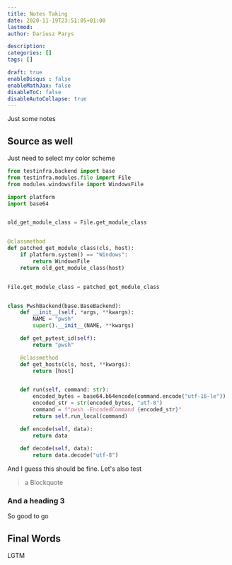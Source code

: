 ```yaml
---
title: Notes Taking
date: 2020-11-19T23:51:05+01:00
lastmod: 
author: Dariusz Parys

description: 
categories: []
tags: []

draft: true
enableDisqus : false
enableMathJax: false
disableToC: false
disableAutoCollapse: true
---
```


Just some notes

## Source as well

Just need to select my color scheme

<!--more-->

```python
from testinfra.backend import base
from testinfra.modules.file import File
from modules.windowsfile import WindowsFile

import platform
import base64


old_get_module_class = File.get_module_class


@classmethod
def patched_get_module_class(cls, host):
    if platform.system() == "Windows":
        return WindowsFile
    return old_get_module_class(host)


File.get_module_class = patched_get_module_class


class PwshBackend(base.BaseBackend):
    def __init__(self, *args, **kwargs):
        NAME = "pwsh"
        super().__init__(NAME, **kwargs)

    def get_pytest_id(self):
        return "pwsh"

    @classmethod
    def get_hosts(cls, host, **kwargs):
        return [host]


    def run(self, command: str):
        encoded_bytes = base64.b64encode(command.encode("utf-16-le"))
        encoded_str = str(encoded_bytes, "utf-8")
        command = f"pwsh -EncodedCommand {encoded_str}"
        return self.run_local(command)

    def encode(self, data):
        return data
    
    def decode(self, data):
        return data.decode("utf-8")
```

And I guess this should be fine. Let's also test

> a Blockquote

### And a heading 3

So good to go

## Final Words

LGTM